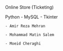Online Store (Ticketing)

Python - MySQL - Tkinter

    - Amir Reza Mehran
    
    - Mohammad Matin Salem

    - Moeid Cheraghi
 

    

